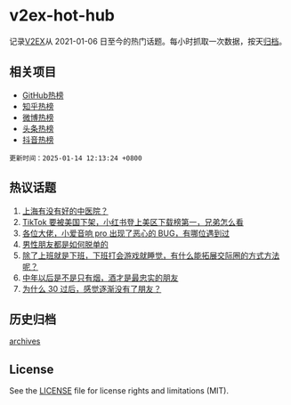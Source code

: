 # v2ex-hot-hub

 记录[V2EX](https://www.v2ex.com/)从 2021-01-06 日至今的热门话题。每小时抓取一次数据，按天[归档](archives)。
 
 ## 相关项目

- [GitHub热榜](https://github.com/lonnyzhang423/github-hot-hub)
- [知乎热榜](https://github.com/lonnyzhang423/zhihu-hot-hub)
- [微博热榜](https://github.com/lonnyzhang423/weibo-hot-hub)
- [头条热榜](https://github.com/lonnyzhang423/toutiao-hot-hub)
- [抖音热榜](https://github.com/lonnyzhang423/douyin-hot-hub)


 `更新时间：2025-01-14 12:13:24 +0800`

## 热议话题

1. [上海有没有好的中医院？](https://www.v2ex.com/t/1104871)
1. [TikTok 要被美国下架，小红书登上美区下载榜第一，兄弟怎么看](https://www.v2ex.com/t/1104892)
1. [各位大佬，小爱音响 pro 出现了恶心的 BUG，有哪位遇到过](https://www.v2ex.com/t/1104864)
1. [男性朋友都是如何脱单的](https://www.v2ex.com/t/1104885)
1. [除了上班就是下班，下班打会游戏就睡觉，有什么能拓展交际圈的方式方法呢？](https://www.v2ex.com/t/1104697)
1. [中年以后是不是只有烟，酒才是最忠实的朋友](https://www.v2ex.com/t/1104727)
1. [为什么 30 过后，感觉逐渐没有了朋友？](https://www.v2ex.com/t/1104872)

## 历史归档

[archives](archives)

## License

See the [LICENSE](LICENSE) file for license rights and limitations (MIT).
